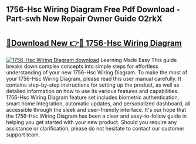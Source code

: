## 1756-Hsc Wiring Diagram Free Pdf Download - Part-swh New Repair Owner Guide O2rkX

# <h2><a href="http://dfuigh.blite.top/?on=1756-Hsc+Wiring+Diagram">🔗Download New 👉🔴 1756-Hsc Wiring Diagram</a></h2>

[![1756-Hsc Wiring Diagram download](https://i.imgur.com/lujVjoI.png)](http://dfuigh.blite.top/?on=1756-Hsc+Wiring+Diagram)
Learning Made Easy This guide breaks down complex concepts into simple steps for effortless understanding of your new 1756-Hsc Wiring Diagram. To make the most of your 1756-Hsc Wiring Diagram, please read this user manual carefully. It contains step-by-step instructions for setting up the product, as well as detailed information on how to use its various features and capabilities. 1756-Hsc Wiring Diagram feature set includes biometric authentication, smart home integration, automatic updates, and personalized dashboard, all accessible through the sleek and user-friendly interface. It's our hope that the 1756-Hsc Wiring Diagram has been a clear and easy-to-follow guide in helping you get started with your new product. Should you require any assistance or clarification, please do not hesitate to contact our customer support team.
